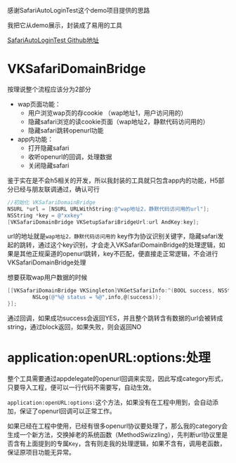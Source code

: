 感谢SafariAutoLoginTest这个demo项目提供的思路

我把它从demo展示，封装成了易用的工具

[SafariAutoLoginTest Github地址](https://github.com/mackuba/SafariAutoLoginTest)

# VKSafariDomainBridge

按理说整个流程应该分为2部分

- wap页面功能：
	- 用户浏览wap页的存cookie （wap地址1，用户访问用的）
	- 隐藏safari浏览的读cookie页面（wap地址2，静默代码访问用的）
	- 隐藏safari跳转openurl功能
- app内功能：
	- 打开隐藏safari
	- 收听openurl的回调，处理数据
	- 关闭隐藏safari

鉴于实在是不会h5相关的开发，所以我封装的工具就只包含app内的功能，H5部分已经与朋友联调通过，确认可行

```objectivec
//初始化 VKSafariDomainBridge
NSURL *url = [NSURL URLWithString:@"wap地址2，静默代码访问用的url"];
NSString *key = @"xxkey"
[VKSafariDomainBridge VKSetupSafariBridgeUrl:url AndKey:key];
```
url的地址就是`wap地址2，静默代码访问用的`
key作为协议识别关键字，隐藏safari发起的跳转，通过这个key识别，才会走入VKSafariDomainBridge的处理逻辑，如果是其他正规渠道的openurl跳转，key不匹配，便直接走正常逻辑，不会进行VKSafariDomainBridge处理

想要获取wap用户数据的时候

```objectivec
[[VKSafariDomainBridge VKSingleton]VKGetSafariInfo:^(BOOL success, NSString *info) {
        NSLog(@"%@ status = %@",info,@(success));
}];
```
通过回调，如果成功success会返回YES，并且整个跳转含有数据的url会被转成string，通过block返回，如果失败，则会返回NO

# application:openURL:options:处理

整个工具需要通过appdelegate的openurl回调来实现，因此写成category形式，只要导入工程，便可以一行代码不需要写，自动生效。

`application:openURL:options:`这个方法，如果没有在工程中用到，会自动添加，保证了openurl回调可以正常工作。

如果已经在工程中使用，已经有很多openurl协议要处理了，那么我的category会生成一个新方法，交换掉老的系统函数（MethodSwizzling），先判断url协议里是否含有上面提到的专属`Key`，含有则走我的处理逻辑，如果不含有，调用老函数，保证原项目功能无异常。
